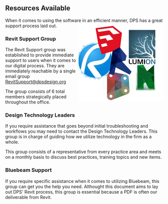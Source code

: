 ## Resources Available

When it comes to using the software in an efficient manner, DPS has a great support process laid out.
<img align="right" src="images/1-1/00-software.png">

### Revit Support Group

The Revit Support group was established to provide immediate support to users when it comes to our digital process. They are immediately reachable by a single email group RevitSupport@dpsdesign.org

The group consists of 6 total members strategically placed throughout the office.

### Design Technology Leaders

If you require assistance that goes beyond initial troubleshooting and workflows you may need to contact the Design Technology Leaders. This group is in charge of guiding how we utilize technology in the firm as a whole.

This group consists of a representative from every practice area and meets on a monthly basis to discuss best practices, training topics and new items.

### Bluebeam Support

If you require specific assistance when it comes to utilizing Bluebeam, this group can get you the help you need. Althought this document aims to lay out DPS' Revit process, this group is essential because a PDF is often our deliverable from Revit.
